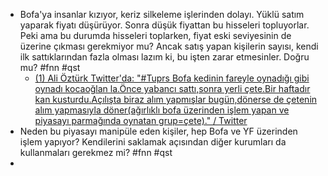 - Bofa'ya insanlar kızıyor, keriz silkeleme işlerinden dolayı. Yüklü satım yaparak fiyatı düşürüyor. Sonra düşük fiyattan bu hisseleri topluyorlar. Peki ama bu durumda hisseleri toplarken, fiyat eski seviyesinin de üzerine çıkması gerekmiyor mu? Ancak satış yapan kişilerin sayısı, kendi ilk sattıklarından fazla olması lazım ki, bu işten zarar etmesinler. Doğru mu? #fnn #qst
	- [(1) Ali Öztürk Twitter'da: "#Tuprs Bofa kedinin fareyle oynadığı gibi oynadı kocaoğlan la.Önce yabancı sattı,sonra yerli çete.Bir haftadır kan kusturdu.Açılışta biraz alım yapmışlar bugün,dönerse de çetenin alım yapmasıyla döner(ağırlıklı bofa üzerinden işlem yapan ve piyasayı parmağında oynatan grup=çete)." / Twitter](https://twitter.com/cautionary53/status/1585534958160023553)
- Neden bu piyasayı manipüle eden kişiler, hep Bofa ve YF üzerinden işlem yapıyor? Kendilerini saklamak açısından diğer kurumları da kullanmaları gerekmez mi? #fnn #qst
-
